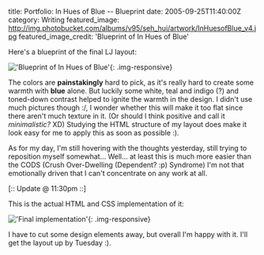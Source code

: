 title: Portfolio: In Hues of Blue -- Blueprint
date: 2005-09-25T11:40:00Z
category: Writing
featured_image: http://img.photobucket.com/albums/v95/seh_hui/artwork/InHuesofBlue_v4.jpg
featured_image_credit: 'Blueprint of In Hues of Blue'

Here's a blueprint of the final LJ layout:

!['Blueprint of In Hues of Blue'](http://img.photobucket.com/albums/v95/seh_hui/artwork/InHuesofBlue_v4.jpg){: .img-responsive}

The colors are **painstakingly** hard to pick, as it's really hard to create some warmth with **blue** alone. But luckily some white, teal and indigo (?) and toned-down contrast helped to ignite the warmth in the design. I didn't use much pictures though :/, I wonder whether this will make it too flat since there aren't much texture in it. (Or should I think positive and call it *minimalistic?* XD) Studying the HTML structure of my layout does make it look easy for me to apply this as soon as possible :).

As for my day, I'm still hovering with the thoughts yesterday, still trying to reposition myself somewhat… Well… at least this is much more easier than the CODS (Crush Over-Dwelling (Dependent? :p) Syndrome) I'm not that emotionally driven that I can't concentrate on any work at all.

[:: Update @ 11:30pm ::]

This is the actual HTML and CSS implementation of it:

!['Final implementation'](http://img.photobucket.com/albums/v95/seh_hui/artwork/InHuesofBlue_v4actual.jpg){: .img-responsive}

I have to cut some design elements away, but overall I'm happy with it. I'll get the layout up by Tuesday :).
